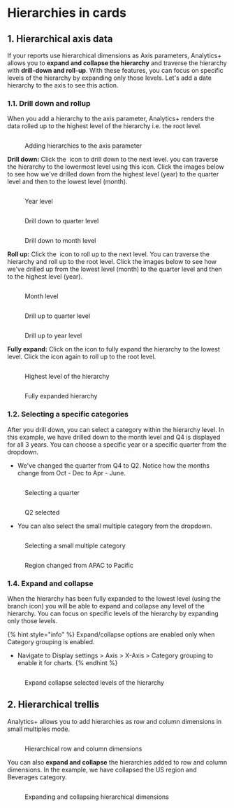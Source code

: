 # Hierarchies in cards

## 1. Hierarchical axis data

If your reports use hierarchical dimensions as Axis parameters,  Analytics+ allows you to **expand and collapse the hierarchy** and traverse the hierarchy with **drill-down and roll-up**. With these features, you can focus on specific levels of the hierarchy by expanding only those levels. Let's add a date hierarchy to the axis to see this action.

### 1.1. Drill down and rollup

When you add a hierarchy to the axis parameter, Analytics+ renders the data rolled up to the highest level of the hierarchy i.e. the root level.

<figure><img src="../../.gitbook/assets/image (613).png" alt=""><figcaption><p>Adding hierarchies to the axis parameter</p></figcaption></figure>

**Drill down:** Click the <img src="../../.gitbook/assets/image (623).png" alt="" data-size="line"> icon to drill down to the next level. you can traverse the hierarchy to the lowermost level using this icon.  Click the images below to see how we've drilled down from the highest level (year) to the quarter level and then to the lowest level (month).

<div><figure><img src="../../.gitbook/assets/image (614).png" alt=""><figcaption><p>Year level</p></figcaption></figure> <figure><img src="../../.gitbook/assets/2024-04-29_14h06_05.png" alt=""><figcaption><p>Drill down to quarter level</p></figcaption></figure> <figure><img src="../../.gitbook/assets/2024-04-29_14h09_37.png" alt=""><figcaption><p>Drill down to month level</p></figcaption></figure></div>

**Roll up:** Click the <img src="../../.gitbook/assets/image (622).png" alt="" data-size="line"> icon to roll up to the next level. You can traverse the hierarchy and roll up to the root level. Click the images below to see how we've drilled up from the lowest level (month) to the quarter level and then to the highest level (year).

<div><figure><img src="../../.gitbook/assets/image (615).png" alt=""><figcaption><p>Month level</p></figcaption></figure> <figure><img src="../../.gitbook/assets/2024-04-29_14h13_03.png" alt=""><figcaption><p>Drill up to quarter level</p></figcaption></figure> <figure><img src="../../.gitbook/assets/2024-04-29_14h14_32.png" alt=""><figcaption><p>Drill up to year level</p></figcaption></figure></div>

**Fully expand:** Click on the <img src="../../.gitbook/assets/image (618).png" alt="" data-size="line">icon to fully expand the hierarchy to the lowest level. Click the icon again to roll up to the root level.

<div><figure><img src="../../.gitbook/assets/image (616).png" alt=""><figcaption><p>Highest level of the hierarchy</p></figcaption></figure> <figure><img src="../../.gitbook/assets/2024-04-29_14h21_08.png" alt=""><figcaption><p>Fully expanded hierarchy</p></figcaption></figure></div>

### 1.2. Selecting a specific categories

After you drill down, you can select a category within the hierarchy level. In this example, we have drilled down to the month level and Q4 is displayed for all 3 years. You can choose a specific year or a specific quarter from the dropdown.&#x20;

* We've changed the quarter from Q4 to Q2. Notice how the months change from Oct - Dec to Apr - June. &#x20;

<div><figure><img src="../../.gitbook/assets/image (1409).png" alt=""><figcaption><p>Selecting a quarter</p></figcaption></figure> <figure><img src="../../.gitbook/assets/2024-04-29_16h09_37.png" alt=""><figcaption><p>Q2 selected</p></figcaption></figure></div>

* You can also select the small multiple category from the dropdown.

<div><figure><img src="../../.gitbook/assets/image (1410).png" alt=""><figcaption><p>Selecting a small multiple category</p></figcaption></figure> <figure><img src="../../.gitbook/assets/2024-04-29_16h14_02.png" alt=""><figcaption><p>Region changed from APAC to Pacific</p></figcaption></figure></div>

### 1.4. Expand and collapse

When the hierarchy has been fully expanded to the lowest level (using the branch icon) you will be able to expand and collapse any level of the hierarchy. You can focus on specific levels of the hierarchy by expanding only those levels.

{% hint style="info" %}
Expand/collapse options are enabled only when Category grouping is enabled.&#x20;

* Navigate to Display settings > Axis > X-Axis > Category grouping to enable it for charts.
{% endhint %}

<figure><img src="../../.gitbook/assets/image (1411).png" alt=""><figcaption><p>Expand collapse selected levels of the hierarchy</p></figcaption></figure>

## 2. Hierarchical trellis

Analytics+ allows you to add hierarchies as row and column dimensions in small multiples mode.&#x20;

<figure><img src="../../.gitbook/assets/image (1412).png" alt=""><figcaption><p>Hierarchical row and column dimensions</p></figcaption></figure>

You can also **expand and collapse** the hierarchies added to row and column dimensions. In the example, we have collapsed the US region and Beverages category.

<figure><img src="../../.gitbook/assets/image (1413).png" alt=""><figcaption><p>Expanding and collapsing hierarchical dimensions</p></figcaption></figure>
